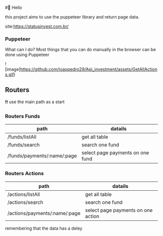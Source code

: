 #👋 Hello 

this project aims to use the puppeteer library and return page data.

site:https://statusinvest.com.br/

###  Puppeteer

What can I do?
Most things that you can do manually in the browser can be done using Puppeteer

![image]https://github.com/joaopedro29/Api_investment/assets/GetAllActions.gif)

## Routers

❗️❗️ use the main path as a start
### Routers Funds

|path|datails|
|-------------|--------------|
|/funds/listAll|get all table|
|/funds/search|search one fund|
|/funds/payments/:name/:page|select page payments on one fund|


### Routers Actions

|path|datails|
|-------------|--------------|
|/actions/listAll|get all table|
|/actions/search|search one fund|
|/actions/payments/:name/:page|select page payments on one action|




remembering that the data has a deley